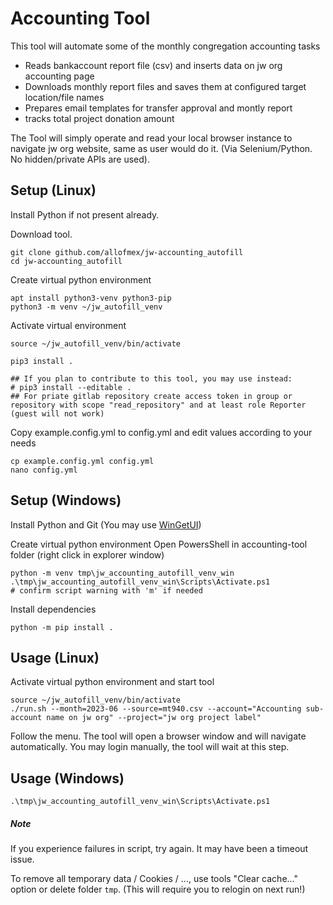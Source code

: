 # Accounting Tool

This tool will automate some of the monthly congregation accounting tasks
- Reads bankaccount report file (csv) and inserts data on jw org accounting page
- Downloads monthly report files and saves them at configured target location/file names
- Prepares email templates for transfer approval and montly report
- tracks total project donation amount

The Tool will simply operate and read your local browser instance to navigate jw org website, same as user
would do it. (Via Selenium/Python. No hidden/private APIs are used).


## Setup (Linux)

Install Python if not present already.

Download tool.

```
git clone github.com/allofmex/jw-accounting_autofill
cd jw-accounting_autofill
```

Create virtual python environment

```
apt install python3-venv python3-pip
python3 -m venv ~/jw_autofill_venv
```

Activate virtual environment

```
source ~/jw_autofill_venv/bin/activate

pip3 install .

## If you plan to contribute to this tool, you may use instead:
# pip3 install --editable .
## For priate gitlab repository create access token in group or repository with scope "read_repository" and at least role Reporter (guest will not work)
```

Copy example.config.yml to config.yml and edit values according to your needs

```
cp example.config.yml config.yml
nano config.yml
```


## Setup (Windows)

Install Python and Git (You may use [WinGetUI](https://github.com/marticliment/UniGetUI))


Create virtual python environment
Open PowersShell in accounting-tool folder (right click in explorer window)

```
python -m venv tmp\jw_accounting_autofill_venv_win
.\tmp\jw_accounting_autofill_venv_win\Scripts\Activate.ps1
# confirm script warning with 'm' if needed
```

Install dependencies

```
python -m pip install .
```


## Usage (Linux)

Activate virtual python environment and start tool
```
source ~/jw_autofill_venv/bin/activate
./run.sh --month=2023-06 --source=mt940.csv --account="Accounting sub-account name on jw org" --project="jw org project label"
```

Follow the menu.
The tool will open a browser window and will navigate automatically.
You may login manually, the tool will wait at this step.


## Usage (Windows)
```
.\tmp\jw_accounting_autofill_venv_win\Scripts\Activate.ps1
```


##### Note

If you experience failures in script, try again. It may have been a timeout issue.

To remove all temporary data / Cookies / ..., use tools "Clear cache..." option or delete folder `tmp`.
(This will require you to relogin on next run!)

